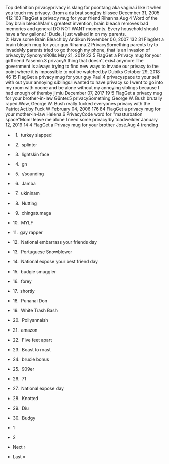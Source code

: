 Top definition privacyprivacy is slang for poontang aka vagina.i like it when you touch my privacy. (from a da brat song)by blissee December 31, 2005 412 163 FlagGet a privacy mug for your friend Rihanna.Aug 4 Word of the Day brain bleachMan's greatest invention, brain bleach removes bad memories and general DO NOT WANT moments. Every household should have a few gallons.1: Dude, I just walked in on my parents.  
2: Have some Brain Bleach!by Andikun November 06, 2007 132 31 FlagGet a brain bleach mug for your guy Rihanna.2 PrivacySomething parents try to invadeMy parents tried to go through my phone, that is an invasion of privacyby SynonymR0lls May 21, 2019 22 5 FlagGet a Privacy mug for your girlfriend Yasemin.3 privacyA thing that doesn't exist anymore.The government is always trying to find new ways to invade our privacy to the point where it is impossible to not be watched.by Dubiks October 29, 2018 46 15 FlagGet a privacy mug for your guy Paul.4 privacyspace to your self with out your annoying siblings.I wanted to have privacy so I went to go into my room with noone and be alone without my annoying siblings because I had enough of themby jimiu December 07, 2017 19 5 FlagGet a privacy mug for your brother-in-law Günter.5 privacySomething George W. Bush brutally raped.Wow, George W. Bush really fucked everyones privacy with the Patriot Act.by Fuck W February 04, 2006 176 84 FlagGet a privacy mug for your mother-in-law Helena.6 PrivacyCode word for "masturbation space"Mom! leave me alone I need some privacy!by toadweilder January 12, 2019 14 4 FlagGet a Privacy mug for your brother José.Aug 4 trending

*     1.  turkey slapped
*     2.  splinter
*     3.  lightskin face
*     4.  gn
*     5.  r/sounding
*     6.  Jamba
*     7.  ukininam
*     8.  Nutting
*     9.  chingatumaga
*   10.  MYLF
*   11.  gay rapper
*   12.  National embarrass your friends day
*   13.  Portuguese Snowblower
*   14.  National expose your best friend day
*   15.  budgie smuggler
*   16.  forey
*   17.  shortly
*   18.  Punanai Don
*   19.  White Trash Bash
*   20.  Pollyannaish
*   21.  amazon
*   22.  Five feet apart
*   23.  Boast to roast
*   24.  brucie bonus
*   25.  909er
*   26.  71
*   27.  National expose day
*   28.  Knotted
*   29.  Diu
*   30.  Budgy

*   1
*   2
*   Next ›
*   Last »